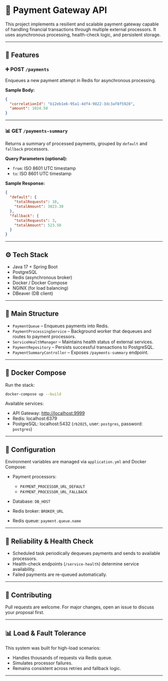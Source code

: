 # 🏦 Payment Gateway API

This project implements a resilient and scalable payment gateway capable of handling financial transactions through multiple external processors. It uses asynchronous processing, health-check logic, and persistent storage.

---

## 🚀 Features

### ➕ POST `/payments`

Enqueues a new payment attempt in Redis for asynchronous processing.

**Sample Body:**

```json
{
  "correlationId": "b12eb1e6-95a1-4df4-9822-3dc3af8f5928",
  "amount": 1024.50
}
```

---

### 📊 GET `/payments-summary`

Returns a summary of processed payments, grouped by `default` and `fallback` processors.

**Query Parameters (optional):**

* `from`: ISO 8601 UTC timestamp
* `to`: ISO 8601 UTC timestamp

**Sample Response:**

```json
{
  "default": {
    "totalRequests": 10,
    "totalAmount": 3023.30
  },
  "fallback": {
    "totalRequests": 3,
    "totalAmount": 523.50
  }
}
```

---

## ⚙️ Tech Stack

* Java 17 + Spring Boot
* PostgreSQL
* Redis (asynchronous broker)
* Docker / Docker Compose
* NGINX (for load balancing)
* DBeaver (DB client)

---

## 📂 Main Structure

* `PaymentQueue` – Enqueues payments into Redis.
* `PaymentProcessingService` – Background worker that dequeues and routes to payment processors.
* `ServiceHealthManager` – Maintains health status of external services.
* `PaymentRepository` – Persists successful transactions to PostgreSQL.
* `PaymentSummaryController` – Exposes `/payments-summary` endpoint.

---

## 🐳 Docker Compose

Run the stack:

```bash
docker-compose up --build
```

Available services:

* API Gateway: [http://localhost:9999](http://localhost:9999)
* Redis: localhost:6379
* PostgreSQL: localhost:5432 (`rb2025`, user: `postgres`, password: `postgres`)

---

## 📌 Configuration

Environment variables are managed via `application.yml` and Docker Compose:

* Payment processors:

    * `PAYMENT_PROCESSOR_URL_DEFAULT`
    * `PAYMENT_PROCESSOR_URL_FALLBACK`
* Database: `DB_HOST`
* Redis broker: `BROKER_URL`
* Redis queue: `payment.queue.name`

---

## 🧰 Reliability & Health Check

* Scheduled task periodically dequeues payments and sends to available processors.
* Health-check endpoints (`/service-health`) determine service availability.
* Failed payments are re-queued automatically.

---

## 🤝 Contributing

Pull requests are welcome. For major changes, open an issue to discuss your proposal first.

---

## 📊 Load & Fault Tolerance

This system was built for high-load scenarios:

* Handles thousands of requests via Redis queue.
* Simulates processor failures.
* Remains consistent across retries and fallback logic.

---
